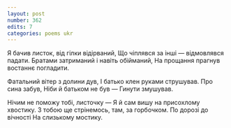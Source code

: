 ```yaml
---
layout: post
number: 362
edits: 7
categories: poems ukr
---
```


Я бачив листок, від гілки відірваний,
Що чіплявся за інші — відмовлявся падати.
Братами затриманий і навіть обійманий,
На прощання прагнув востаннє погладити.

Фатальний вітер з долини дув,
І батько клен руками струшував.
Про сина забув,
Ніби й батьком не був —
Гинути змушував.

Нічим не поможу тобі, листочку —
Я й сам вишу на присохлому хвостику.
З тобою ще стрінемось, там, за горбочком.
По дорозі до вічності
На слизькому мостику.
